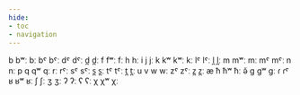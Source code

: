 ```yaml
---
hide:
- toc
- navigation
---
```

b
bʷː
bː
bˤ
bˤː
dˤ
dˤː
d̪
d̪ː
f
fʷː
fː
h
hː
i
j
jː
k
kʷ
kʷː
kː
lˤ
lˤː
l̪
l̪ː
m
mʷː
mː
mˤ
mˤː
n
nː
p
q
qʷ
qː
rː
rˤː
sˤ
sˤː
s̪
s̪ː
tˤ
tˤː
t̪
t̪ː
u
v
w
wː
zˤ
zˤː
z̪
z̪ː
æ
ħ
ħʷ
ħː
ə̆
ɡ
ɡʷ
ɡː
ɾ
ɾˤ
ʁ
ʁʷ
ʁː
ʃ
ʃː
ʒ
ʒː
ʔ
ʔː
ʕ
ʕː
χ
χʷ
χː
